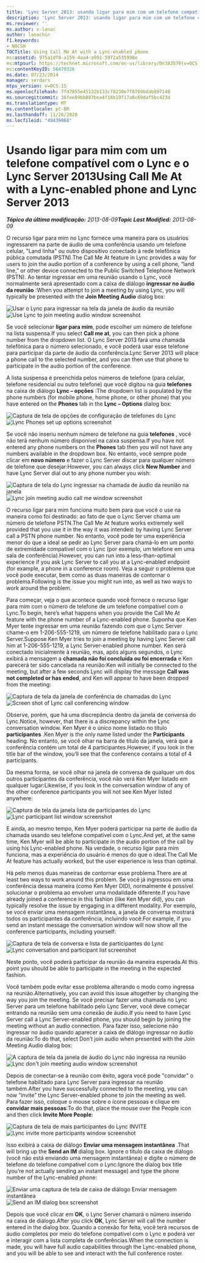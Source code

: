 ```yaml
---
title: 'Lync Server 2013: usando ligar para mim com um telefone compatível com o Lync'
description: 'Lync Server 2013: usando ligar para mim com um telefone compatível com o Lync.'
ms.reviewer: ''
ms.author: v-lanac
author: lanachin
f1.keywords:
- NOCSH
TOCTitle: Using Call Me At with a Lync-enabled phone
ms:assetid: 975a1df8-a159-4aa4-a991-5972a535998e
ms:mtpsurl: https://technet.microsoft.com/en-us/library/Dn383570(v=OCS.15)
ms:contentKeyID: 56470326
ms.date: 07/23/2014
manager: serdars
mtps_version: v=OCS.15
ms.openlocfilehash: 7fd7855e45132b133c78230e7f8769bdab897140
ms.sourcegitcommit: 36fee89bb887bea4f18b19f17a8c69daf5bc423d
ms.translationtype: MT
ms.contentlocale: pt-BR
ms.lasthandoff: 11/26/2020
ms.locfileid: "49439068"
---
```

# <a name="using-call-me-at-with-a-lync-enabled-phone-and-lync-server-2013"></a><span data-ttu-id="6b0f0-103">Usando ligar para mim com um telefone compatível com o Lync e o Lync Server 2013</span><span class="sxs-lookup"><span data-stu-id="6b0f0-103">Using Call Me At with a Lync-enabled phone and Lync Server 2013</span></span>

<div data-xmlns="http://www.w3.org/1999/xhtml">

<div class="topic" data-xmlns="http://www.w3.org/1999/xhtml" data-msxsl="urn:schemas-microsoft-com:xslt" data-cs="https://msdn.microsoft.com/">

<div data-asp="https://msdn2.microsoft.com/asp">



</div>

<div id="mainSection">

<div id="mainBody"><span data-ttu-id="6b0f0-104">

<span> </span></span><span class="sxs-lookup"><span data-stu-id="6b0f0-104">

<span> </span></span></span>

<span data-ttu-id="6b0f0-105">_**Tópico da última modificação:** 2013-08-09_</span><span class="sxs-lookup"><span data-stu-id="6b0f0-105">_**Topic Last Modified:** 2013-08-09_</span></span>

<span data-ttu-id="6b0f0-106">O recurso ligar para mim no Lync fornece uma maneira para os usuários ingressarem na parte de áudio de uma conferência usando um telefone celular, "Land linha" ou outro dispositivo conectado à rede telefônica pública comutada (PSTN).</span><span class="sxs-lookup"><span data-stu-id="6b0f0-106">The Call Me At feature in Lync provides a way for users to join the audio portion of a conference by using a cell phone, “land line,” or other device connected to the Public Switched Telephone Network (PSTN).</span></span> <span data-ttu-id="6b0f0-107">Ao tentar ingressar em uma reunião usando o Lync, você normalmente será apresentado com a caixa de diálogo **ingressar no áudio da reunião** :</span><span class="sxs-lookup"><span data-stu-id="6b0f0-107">When you attempt to join a meeting by using Lync, you will typically be presented with the **Join Meeting Audio** dialog box:</span></span>

<span data-ttu-id="6b0f0-108">![Usar o Lync para ingressar na tela da janela de áudio da reunião](images/Dn383570.e28f17f0-9f17-44ef-b893-f4ef132f47ac(OCS.15).png "Usar o Lync para ingressar na tela da janela de áudio da reunião")</span><span class="sxs-lookup"><span data-stu-id="6b0f0-108">![Use Lync to join meeting audio window screenshot](images/Dn383570.e28f17f0-9f17-44ef-b893-f4ef132f47ac(OCS.15).png "Use Lync to join meeting audio window screenshot")</span></span>

<span data-ttu-id="6b0f0-109">Se você selecionar **ligar para mim**, pode escolher um número de telefone na lista suspensa.</span><span class="sxs-lookup"><span data-stu-id="6b0f0-109">If you select **Call me at**, you can then pick a phone number from the dropdown list.</span></span> <span data-ttu-id="6b0f0-110">O Lync Server 2013 fará uma chamada telefônica para o número selecionado, e você poderá usar esse telefone para participar da parte de áudio da conferência.</span><span class="sxs-lookup"><span data-stu-id="6b0f0-110">Lync Server 2013 will place a phone call to the selected number, and you can then use that phone to participate in the audio portion of the conference.</span></span>

<span data-ttu-id="6b0f0-111">A lista suspensa é preenchida pelos números de telefone (para celular, telefone residencial ou outro telefone) que você digitou na guia **telefones** na caixa de diálogo **Lync – opções** :</span><span class="sxs-lookup"><span data-stu-id="6b0f0-111">The dropdown list is populated by the phone numbers (for mobile phone, home phone, or other phone) that you have entered on the **Phones** tab in the **Lync – Options** dialog box:</span></span>

<span data-ttu-id="6b0f0-112">![Captura de tela de opções de configuração de telefones do Lync](images/Dn383570.03d2f25d-49e2-47b4-b1e9-b1614fc0c11c(OCS.15).png "Captura de tela de opções de configuração de telefones do Lync")</span><span class="sxs-lookup"><span data-stu-id="6b0f0-112">![Lync Phones set up options screenshot](images/Dn383570.03d2f25d-49e2-47b4-b1e9-b1614fc0c11c(OCS.15).png "Lync Phones set up options screenshot")</span></span>

<span data-ttu-id="6b0f0-113">Se você não inseriu nenhum número de telefone na guia **telefones** , você não terá nenhum número disponível na caixa suspensa.</span><span class="sxs-lookup"><span data-stu-id="6b0f0-113">If you have not entered any phone numbers on the **Phones** tab then you will not have any numbers available in the dropdown box.</span></span> <span data-ttu-id="6b0f0-114">No entanto, você sempre pode clicar em **novo número** e fazer o Lync Server discar para qualquer número de telefone que desejar:</span><span class="sxs-lookup"><span data-stu-id="6b0f0-114">However, you can always click **New Number** and have Lync Server dial out to any phone number you wish:</span></span>

<span data-ttu-id="6b0f0-115">![Captura de tela do Lync ingressar na chamada de áudio da reunião na janela](images/Dn383570.27f2ac7a-cc1c-465c-b145-202ad03af4f2(OCS.15).png "Captura de tela do Lync ingressar na chamada de áudio da reunião na janela")</span><span class="sxs-lookup"><span data-stu-id="6b0f0-115">![Lync join meeting audio call me window screenshot](images/Dn383570.27f2ac7a-cc1c-465c-b145-202ad03af4f2(OCS.15).png "Lync join meeting audio call me window screenshot")</span></span>

<span data-ttu-id="6b0f0-116">O recurso ligar para mim funciona muito bem para que você o use na maneira como foi destinado: ao fato de que o Lync Server chama um número de telefone PSTN.</span><span class="sxs-lookup"><span data-stu-id="6b0f0-116">The Call Me At feature works extremely well provided that you use it in the way it was intended: by having Lync Server call a PSTN phone number.</span></span> <span data-ttu-id="6b0f0-117">No entanto, você pode ter uma experiência menor do que a ideal se pedir ao Lync Server para chamá-lo em um ponto de extremidade compatível com o Lync (por exemplo, um telefone em uma sala de conferência).</span><span class="sxs-lookup"><span data-stu-id="6b0f0-117">However, you can run into a less-than-optimal experience if you ask Lync Server to call you at a Lync-enabled endpoint (for example, a phone in a conference room).</span></span> <span data-ttu-id="6b0f0-118">Veja a seguir o problema que você pode executar, bem como as duas maneiras de contornar o problema.</span><span class="sxs-lookup"><span data-stu-id="6b0f0-118">Following is the issue you might run into, as well as two ways to work around the problem.</span></span>

<span data-ttu-id="6b0f0-119">Para começar, veja o que acontece quando você fornece o recurso ligar para mim com o número de telefone de um telefone compatível com o Lync.</span><span class="sxs-lookup"><span data-stu-id="6b0f0-119">To begin, here’s what happens when you provide the Call Me At feature with the phone number of a Lync-enabled phone.</span></span> <span data-ttu-id="6b0f0-120">Suponha que Ken Myer tente ingressar em uma reunião fazendo com que o Lync Server chame-o em 1-206-555-1219, um número de telefone habilitado para o Lync Server.</span><span class="sxs-lookup"><span data-stu-id="6b0f0-120">Suppose Ken Myer tries to join a meeting by having Lync Server call him at 1-206-555-1219, a Lync Server-enabled phone number.</span></span> <span data-ttu-id="6b0f0-121">Ken será conectado inicialmente à reunião, mas, após alguns segundos, o Lync exibirá a mensagem a **chamada não foi concluída ou foi encerrada** e Ken parecerá ter sido cancelada na reunião:</span><span class="sxs-lookup"><span data-stu-id="6b0f0-121">Ken will initially be connected to the meeting, but after a few seconds Lync will display the message **Call was not completed or has ended**, and Ken will appear to have been dropped from the meeting:</span></span>

<span data-ttu-id="6b0f0-122">![Captura de tela da janela de conferência de chamadas do Lync](images/Dn383570.c2a81727-8751-41b5-946a-03a1b75b9d95(OCS.15).png "Captura de tela da janela de conferência de chamadas do Lync")</span><span class="sxs-lookup"><span data-stu-id="6b0f0-122">![Screen shot of Lync call conferencing window](images/Dn383570.c2a81727-8751-41b5-946a-03a1b75b9d95(OCS.15).png "Screen shot of Lync call conferencing window")</span></span>

<span data-ttu-id="6b0f0-123">Observe, porém, que há uma discrepância dentro da janela de conversa do Lync.</span><span class="sxs-lookup"><span data-stu-id="6b0f0-123">Notice, however, that there is a discrepancy within the Lync conversation window.</span></span> <span data-ttu-id="6b0f0-124">Ken Myer é o único nome listado no título **participantes** .</span><span class="sxs-lookup"><span data-stu-id="6b0f0-124">Ken Myer is the only name listed under the **Participants** heading.</span></span> <span data-ttu-id="6b0f0-125">No entanto, se você olhar na barra de título da janela, verá que a conferência contém um total de 4 participantes.</span><span class="sxs-lookup"><span data-stu-id="6b0f0-125">However, if you look in the title bar of the window, you’ll see that the conference contains a total of 4 participants.</span></span>

<span data-ttu-id="6b0f0-126">Da mesma forma, se você olhar na janela de conversa de qualquer um dos outros participantes da conferência, você não verá Ken Myer listado em qualquer lugar:</span><span class="sxs-lookup"><span data-stu-id="6b0f0-126">Likewise, if you look in the conversation window of any of the other conference participants you will not see Ken Myer listed anywhere:</span></span>

<span data-ttu-id="6b0f0-127">![Captura de tela da janela lista de participantes do Lync](images/Dn383570.fa5990cf-2694-402c-ac06-946aa66b6837(OCS.15).png "Captura de tela da janela lista de participantes do Lync")</span><span class="sxs-lookup"><span data-stu-id="6b0f0-127">![Lync participant list window screenshot](images/Dn383570.fa5990cf-2694-402c-ac06-946aa66b6837(OCS.15).png "Lync participant list window screenshot")</span></span>

<span data-ttu-id="6b0f0-128">E ainda, ao mesmo tempo, Ken Myer poderá participar na parte de áudio da chamada usando seu telefone compatível com o Lync.</span><span class="sxs-lookup"><span data-stu-id="6b0f0-128">And yet, at the same time, Ken Myer will be able to participate in the audio portion of the call by using his Lync-enabled phone.</span></span> <span data-ttu-id="6b0f0-129">Na verdade, o recurso ligar para mim funciona, mas a experiência do usuário é menos do que o ideal.</span><span class="sxs-lookup"><span data-stu-id="6b0f0-129">The Call Me At feature has actually worked, but the user experience is less than optimal.</span></span>

<span data-ttu-id="6b0f0-130">Há pelo menos duas maneiras de contornar esse problema.</span><span class="sxs-lookup"><span data-stu-id="6b0f0-130">There are at least two ways to work around this problem.</span></span> <span data-ttu-id="6b0f0-131">Se você já ingressou em uma conferência dessa maneira (como Ken Myer DID), normalmente é possível solucionar o problema ao envolver uma modalidade diferente.</span><span class="sxs-lookup"><span data-stu-id="6b0f0-131">If you have already joined a conference in this fashion (like Ken Myer did), you can typically resolve the issue by engaging in a different modality.</span></span> <span data-ttu-id="6b0f0-132">Por exemplo, se você enviar uma mensagem instantânea, a janela de conversa mostrará todos os participantes da conferência, incluindo você:</span><span class="sxs-lookup"><span data-stu-id="6b0f0-132">For example, if you send an instant message the conversation window will now show all the conference participants, including yourself:</span></span>

<span data-ttu-id="6b0f0-133">![Captura de tela de conversa e lista de participantes do Lync](images/Dn383570.9b5ff6d6-9f73-467c-99a7-ef3aa8bd7e7a(OCS.15).png "Captura de tela de conversa e lista de participantes do Lync")</span><span class="sxs-lookup"><span data-stu-id="6b0f0-133">![Lync conversation and participant list screenshot](images/Dn383570.9b5ff6d6-9f73-467c-99a7-ef3aa8bd7e7a(OCS.15).png "Lync conversation and participant list screenshot")</span></span>

<span data-ttu-id="6b0f0-134">Neste ponto, você poderá participar da reunião da maneira esperada.</span><span class="sxs-lookup"><span data-stu-id="6b0f0-134">At this point you should be able to participate in the meeting in the expected fashion.</span></span>

<span data-ttu-id="6b0f0-135">Você também pode evitar esse problema alterando o modo como ingressa na reunião.</span><span class="sxs-lookup"><span data-stu-id="6b0f0-135">Alternatively, you can avoid this issue altogether by changing the way you join the meeting.</span></span> <span data-ttu-id="6b0f0-136">Se você precisar fazer uma chamada no Lync Server para um telefone habilitado pelo Lync Server, você deve começar entrando na reunião sem uma conexão de áudio.</span><span class="sxs-lookup"><span data-stu-id="6b0f0-136">If you need to have Lync Server call a Lync Server-enabled phone, you should begin by joining the meeting without an audio connection.</span></span> <span data-ttu-id="6b0f0-137">Para fazer isso, selecione não ingressar no áudio quando aparecer a caixa de diálogo ingressar no áudio da reunião:</span><span class="sxs-lookup"><span data-stu-id="6b0f0-137">To do that, select Don’t join audio when presented with the Join Meeting Audio dialog box:</span></span>

<span data-ttu-id="6b0f0-138">![A captura de tela da janela de áudio do Lync não ingressa na reunião](images/Dn383570.280a148d-cce5-4b02-87f9-9f78f17a81c1(OCS.15).png "A captura de tela da janela de áudio do Lync não ingressa na reunião")</span><span class="sxs-lookup"><span data-stu-id="6b0f0-138">![Lync don't join meeting audio window screenshot](images/Dn383570.280a148d-cce5-4b02-87f9-9f78f17a81c1(OCS.15).png "Lync don't join meeting audio window screenshot")</span></span>

<span data-ttu-id="6b0f0-139">Depois de conectar-se à reunião com êxito, agora você pode "convidar" o telefone habilitado para Lync Server para ingressar na reunião também.</span><span class="sxs-lookup"><span data-stu-id="6b0f0-139">After you have successfully connected to the meeting, you can now “invite” the Lync Server-enabled phone to join the meeting as well.</span></span> <span data-ttu-id="6b0f0-140">Para fazer isso, coloque o mouse sobre o ícone pessoas e clique em **convidar mais pessoas**:</span><span class="sxs-lookup"><span data-stu-id="6b0f0-140">To do that, place the mouse over the People icon and then click **Invite More People**:</span></span>

<span data-ttu-id="6b0f0-141">![Captura de tela de mais participantes do Lync INVITE](images/Dn383570.69b81b29-d1d2-4ed3-acb6-e37dd18e3d86(OCS.15).png "Captura de tela de mais participantes do Lync INVITE")</span><span class="sxs-lookup"><span data-stu-id="6b0f0-141">![Lync invite more participants window screenshot](images/Dn383570.69b81b29-d1d2-4ed3-acb6-e37dd18e3d86(OCS.15).png "Lync invite more participants window screenshot")</span></span>

<span data-ttu-id="6b0f0-142">Isso exibirá a caixa de diálogo **Enviar uma mensagem instantânea** .</span><span class="sxs-lookup"><span data-stu-id="6b0f0-142">That will bring up the **Send an IM** dialog box.</span></span> <span data-ttu-id="6b0f0-143">Ignore o título da caixa de diálogo (você não está enviando uma mensagem instantânea) e digite o número de telefone do telefone compatível com o Lync:</span><span class="sxs-lookup"><span data-stu-id="6b0f0-143">Ignore the dialog box title (you’re not actually sending an instant message) and type the phone number of the Lync-enabled phone:</span></span>

<span data-ttu-id="6b0f0-144">![Enviar uma captura de tela de caixa de diálogo Enviar mensagem instantânea](images/Dn383570.cd67a3f0-06d8-41ba-a808-c067f64bec9f(OCS.15).png "Enviar uma captura de tela de caixa de diálogo Enviar mensagem instantânea")</span><span class="sxs-lookup"><span data-stu-id="6b0f0-144">![Send an IM dialog box screenshot](images/Dn383570.cd67a3f0-06d8-41ba-a808-c067f64bec9f(OCS.15).png "Send an IM dialog box screenshot")</span></span>

<span data-ttu-id="6b0f0-145">Depois que você clicar em **OK**, o Lync Server chamará o número inserido na caixa de diálogo.</span><span class="sxs-lookup"><span data-stu-id="6b0f0-145">After you click **OK**, Lync Server will call the number entered in the dialog box.</span></span> <span data-ttu-id="6b0f0-146">Quando a conexão for feita, você terá recursos de áudio completos por meio do telefone compatível com o Lync e poderá ver e interagir com a lista completa de conferências.</span><span class="sxs-lookup"><span data-stu-id="6b0f0-146">When the connection is made, you will have full audio capabilities through the Lync-enabled phone, and you will be able to see and interact with the full conference roster.</span></span>

<span data-ttu-id="6b0f0-147"></div>

<span> </span>

</div>

</div>

</span><span class="sxs-lookup"><span data-stu-id="6b0f0-147"></div>

<span> </span>

</div>

</div>

</span></span></div>

